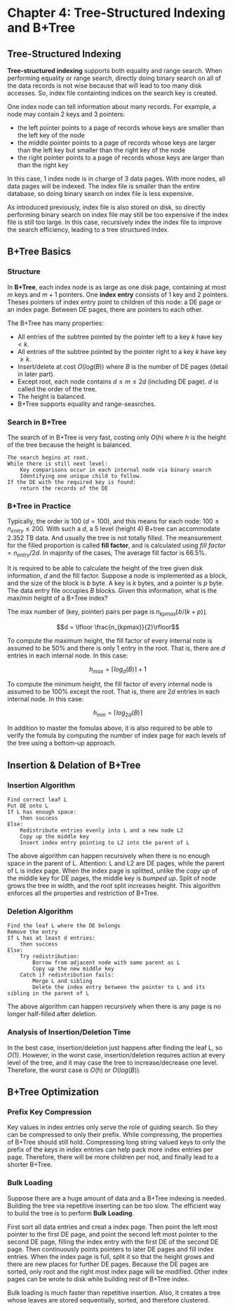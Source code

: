 # Chapter 4: Tree-Structured Indexing and B+Tree
## Tree-Structured Indexing
**Tree-structured indexing** supports both equality and range search. When performing equality or range search, directly doing binary search on all of the data records is not wise because that will lead to too many disk accesses. So, index file containting indices on the search key is created. 

One index node can tell information about many records. For example, a node may contain 2 keys and 3 pointers: 
- the left pointer points to a page of records whose keys are smaller than the left key of the node
- the middle pointer points to a page of records whose keys are larger than the left key but smaller than the right key of the node
- the right pointer points to a page of records whose keys are larger than than the right key

In this case, 1 index node is in charge of 3 data pages. With more nodes, all data pages will be indexed. The index file is smaller than the entire database, so doing binary search on index file is less expensive.

As introduced previously, index file is also stored on disk, so directly performing binary search on index file may still be too expensive if the index file is still too large. In this case, recursively index the index file to improve the search efficiency, leading to a tree structured index. 

## B+Tree Basics
### Structure
In **B+Tree**, each index node is as large as one disk page, containing at most $m$ keys and $m+1$ pointers. One **index entry** consists of 1 key and 2 pointers. Theses pointers of index entry point to children of this node: a DE page or an index page. Between DE pages, there are pointers to each other. 

The B+Tree has many properties:
- All entries of the subtree pointed by the pointer left to a key $k$ have key $< k$.
- All entries of the subtree pointed by the pointer right to a key $k$ have key $\ge k$.
- Insert/delete at cost $O(log(B))$ where $B$ is the number of DE pages (detail in later part).
- Except root, each node contains $d \leq m \leq 2d$ (including DE page). $d$ is called the order of the tree. 
- The height is balanced. 
- B+Tree supports equality and range-seasrches.

### Search in B+Tree
The search of in B+Tree is very fast, costing only $O(h)$ where $h$ is the height of the tree because the height is balanced. 
        
    The search begins at root. 
    While there is still next level:
        Key comparisons occur in each internal node via binary search
        Identifying one unique child to follow.
    If the DE with the required key is found:
        return the records of the DE

### B+Tree in Practice
Typically, the order is 100 ($d = 100$), and this means for each node: $100 \leq n_{entry} \leq 200$. With such a $d$, a 5 level (height 4) B+tree can accommodate $2.352$ TB data. And usually the tree is not totally filled. The meansurement for the filled proportion is called **fill factor**, and is calculated using $fill\ factor = n_{entry} / 2d$. In majority of the cases, The average fill factor is 66.5%. 

It is required to be able to calculate the height of the tree given disk information, $d$ and the fill factor. Suppose a node is implemented as a block, and the size of the block is $b$ byte. A key is $k$ bytes, and a pointer is $p$ byte. The data entry file occupies $B$ blocks. Given this information, what is the max/min height of a B+Tree index?

The max number of (key, pointer) pairs per page is $n_{kpmax}\lfloor b / (k + p) \rfloor$.

$$d = \lfloor \frac{n_{kpmax}}{2}\rfloor$$

To compute the maximum height, the fill factor of every internal note is assumed to be 50% and there is only 1 entry in the root. That is, there are $d$ entries in each internal node. In this case:

$$h_{max} = \lceil log_d(B)\rceil + 1$$

To compute the minimum height, the fill factor of every internal node is assumed to be 100% except the root. That is, there are $2d$ entries in each internal node. In this case:

$$h_{min} = \lceil log_{2d}(B) \rceil$$

In addition to master the fomulas above, it is also required to be able to verify the fomula by computing the number of index page for each levels of the tree using a bottom-up approach.

## Insertion & Delation of B+Tree
### Insertion Algorithm
    Find correct leaf L
    Put DE onto L
    If L has enough space:
        then success
    Else:
        Redistribute entries evenly into L and a new node L2
        Copy up the middle key
        Insert index entry pointing to L2 into the parent of L

The above algorithm can happen recursively when there is no enough space in the parent of L. Attention: L and L2 are DE pages, while the parent of L is index page. When the index page is splitted, unlike the *copy up* of the middle key for DE pages, the middle key is *bumped up*. Split of node grows the tree in width, and the root split increases height. This algorithm enforces all the properties and restriction of B+Tree.

### Deletion Algorithm
    Find the leaf L where the DE belongs
    Remove the entry
    If L has at least d entries:
        then success
    Else:
        Try redistribution:
            Borrow from adjacent node with same parent as L
            Copy up the new middle key
        Catch if redistribution fails:
            Merge L and sibling
            Delete the index entry between the pointer to L and its sibling in the parent of L

The above algorithm can happen recursively when there is any page is no longer half-filled after deletion. 

### Analysis of Insertion/Deletion Time
In the best case, insertion/deletion just happens after finding the leaf L, so $O(1)$. However, in the worst case, insertion/deletion requires action at every level of the tree, and it may case the tree to increase/decrease one level. Therefore, the worst case is $O(h)$ or $O(log(B))$.

## B+Tree Optimization
### Prefix Key Compression
Key values in index entries only serve the role of guiding search. So they can be compressed to only their prefix. While compressing, the properties of B+Tree should still hold. Compressing long string valued keys to only the prefix of the keys in index entries can help pack more index entries per page. Therefore, there will be more children per nod, and finally lead to a shorter B+Tree.

### Bulk Loading
Suppose there are a huge amount of data and a B+Tree indexing is needed. Building the tree via repetitive inserting can be too slow. The efficient way to build the tree is to perform **Bulk Loading**. 

First sort all data entries and creat a index page. Then point the left most pointer to the first DE page, and point the second left most pointer to the second DE page, filling the index entry with the first DE of the second DE page. Then continuously points pointers to later DE pages and fill index entries. When the index page is full, split it so that the height grows and there are new places for further DE pages. Because the DE pages are sorted, only root and the right most index page will be modified. Other index pages can be wrote to disk while building rest of B+Tree index. 

Bulk loading is much faster than repetitive insertion. Also, it creates a tree whose leaves are stored sequentially, sorted, and therefore clustered.